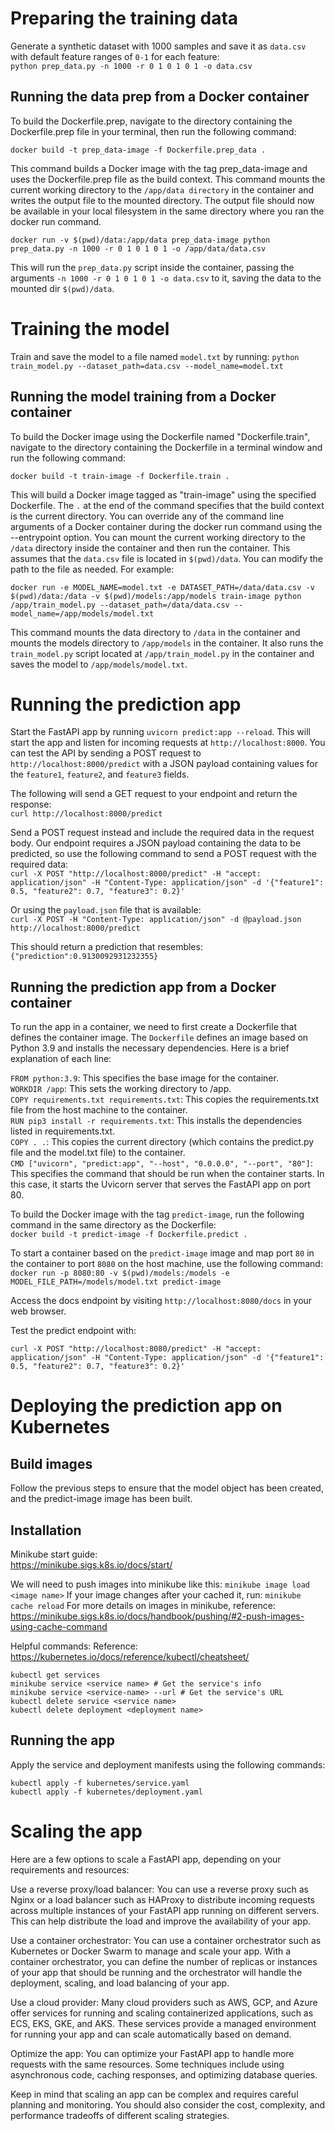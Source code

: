 # Preparing the training data
Generate a synthetic dataset with 1000 samples and save it as `data.csv` with default feature ranges of `0-1` for each feature:<br>
`python prep_data.py -n 1000 -r 0 1 0 1 0 1 -o data.csv`
## Running the data prep from a Docker container
To build the Dockerfile.prep, navigate to the directory containing the Dockerfile.prep file in your terminal, then run the following command:
```
docker build -t prep_data-image -f Dockerfile.prep_data .
```
This command builds a Docker image with the tag prep_data-image and uses the Dockerfile.prep file as the build context.
This command mounts the current working directory to the `/app/data directory` in the container and writes the output file to the mounted directory. The output file should now be available in your local filesystem in the same directory where you ran the docker run command.
```
docker run -v $(pwd)/data:/app/data prep_data-image python prep_data.py -n 1000 -r 0 1 0 1 0 1 -o /app/data/data.csv
```
This will run the `prep_data.py` script inside the container, passing the arguments `-n 1000 -r 0 1 0 1 0 1 -o data.csv` to it, saving the data to the mounted dir `$(pwd)/data`.

# Training the model
Train and save the model to a file named `model.txt` by running:
`python train_model.py --dataset_path=data.csv --model_name=model.txt`
## Running the model training from a Docker container

To build the Docker image using the Dockerfile named "Dockerfile.train", navigate to the directory containing the Dockerfile in a terminal window and run the following command:
```
docker build -t train-image -f Dockerfile.train .
```
This will build a Docker image tagged as "train-image" using the specified Dockerfile. The `.` at the end of the command specifies that the build context is the current directory.
You can override any of the command line arguments of a Docker container during the docker run command using the --entrypoint option. You can mount the current working directory to the `/data` directory inside the container and then run the container. This assumes that the `data.csv` file is located in `$(pwd)/data`. You can modify the path to the file as needed. For example:
```
docker run -e MODEL_NAME=model.txt -e DATASET_PATH=/data/data.csv -v $(pwd)/data:/data -v $(pwd)/models:/app/models train-image python /app/train_model.py --dataset_path=/data/data.csv --model_name=/app/models/model.txt
```
This command mounts the data directory to `/data` in the container and mounts the models directory to `/app/models` in the container. It also runs the `train_model.py` script located at `/app/train_model.py` in the container and saves the model to `/app/models/model.txt`.

# Running the prediction app
Start the FastAPI app by running `uvicorn predict:app --reload`. This will start the app and listen for incoming requests at `http://localhost:8000`. You can test the API by sending a POST request to `http://localhost:8000/predict` with a JSON payload containing values for the `feature1`, `feature2`, and `feature3` fields.

The following will send a GET request to your endpoint and return the response:<br>
`curl http://localhost:8000/predict`

Send a POST request instead and include the required data in the request body.
Our endpoint requires a JSON payload containing the data to be predicted, so use the following command to send a POST request with the required data:<br>
`curl -X POST "http://localhost:8000/predict" -H "accept: application/json" -H "Content-Type: application/json" -d '{"feature1": 0.5, "feature2": 0.7, "feature3": 0.2}'`

Or using the `payload.json` file that is available:<br>
`curl -X POST -H "Content-Type: application/json" -d @payload.json http://localhost:8000/predict`

This should return a prediction that resembles:<br>
`{"prediction":0.9130092931232355}`

## Running the prediction app from a Docker container
To run the app in a container, we need to first create a Dockerfile that defines the container image.
The `Dockerfile` defines an image based on Python 3.9 and installs the necessary dependencies.
Here is a brief explanation of each line:

`FROM python:3.9`: This specifies the base image for the container.<br>
`WORKDIR /app`: This sets the working directory to /app.<br>
`COPY requirements.txt requirements.txt`: This copies the requirements.txt file from the host machine to the container.<br>
`RUN pip3 install -r requirements.txt`: This installs the dependencies listed in requirements.txt.<br>
`COPY . .`: This copies the current directory (which contains the predict.py file and the model.txt file) to the container.<br>
`CMD ["uvicorn", "predict:app", "--host", "0.0.0.0", "--port", "80"]`: This specifies the command that should be run when the container starts. In this case, it starts the Uvicorn server that serves the FastAPI app on port 80.

To build the Docker image with the tag `predict-image`, run the following command in the same directory as the Dockerfile:<br>
`docker build -t predict-image -f Dockerfile.predict .`<br>

To start a container based on the `predict-image` image and map port `80` in the container to port `8080` on the host machine, use the following command:<br>
`docker run -p 8080:80 -v $(pwd)/models:/models -e MODEL_FILE_PATH=/models/model.txt predict-image`

Access the docs endpoint by visiting `http://localhost:8080/docs` in your web browser.

Test the predict endpoint with:<br>
```
curl -X POST "http://localhost:8080/predict" -H "accept: application/json" -H "Content-Type: application/json" -d '{"feature1": 0.5, "feature2": 0.7, "feature3": 0.2}'
```

# Deploying the prediction app on Kubernetes
## Build images
Follow the previous steps to ensure that the model object has been created, and the predict-image image has been built.

## Installation
Minikube start guide:<br>
https://minikube.sigs.k8s.io/docs/start/

We will need to push images into minikube like this:
`minikube image load <image name>`
If your image changes after your cached it, run:
`minikube cache reload`
For more details on images in minikube, reference: 
https://minikube.sigs.k8s.io/docs/handbook/pushing/#2-push-images-using-cache-command

Helpful commands:
Reference: https://kubernetes.io/docs/reference/kubectl/cheatsheet/
```
kubectl get services
minikube service <service name> # Get the service's info
minikube service <service-name> --url # Get the service's URL
kubectl delete service <service name>
kubectl delete deployment <deployment name>
```

## Running the app
Apply the service and deployment manifests using the following commands:
```
kubectl apply -f kubernetes/service.yaml
kubectl apply -f kubernetes/deployment.yaml
```


# Scaling the app
Here are a few options to scale a FastAPI app, depending on your requirements and resources:

Use a reverse proxy/load balancer: You can use a reverse proxy such as Nginx or a load balancer such as HAProxy to distribute incoming requests across multiple instances of your FastAPI app running on different servers. This can help distribute the load and improve the availability of your app.

Use a container orchestrator: You can use a container orchestrator such as Kubernetes or Docker Swarm to manage and scale your app. With a container orchestrator, you can define the number of replicas or instances of your app that should be running and the orchestrator will handle the deployment, scaling, and load balancing of your app.

Use a cloud provider: Many cloud providers such as AWS, GCP, and Azure offer services for running and scaling containerized applications, such as ECS, EKS, GKE, and AKS. These services provide a managed environment for running your app and can scale automatically based on demand.

Optimize the app: You can optimize your FastAPI app to handle more requests with the same resources. Some techniques include using asynchronous code, caching responses, and optimizing database queries.

Keep in mind that scaling an app can be complex and requires careful planning and monitoring. You should also consider the cost, complexity, and performance tradeoffs of different scaling strategies.
